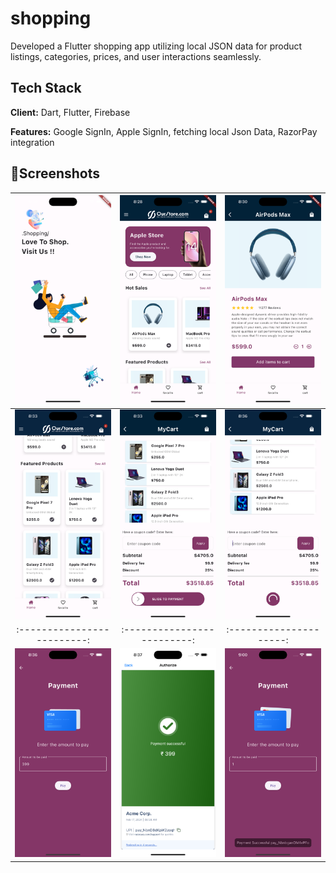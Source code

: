 # shopping

Developed a Flutter shopping app utilizing local JSON data for product listings, categories, prices, and user interactions seamlessly.

## Tech Stack

**Client:** Dart, Flutter, Firebase

**Features:** Google SignIn, Apple SignIn, fetching local Json Data, RazorPay integration

## 📱Screenshots

![](https://github.com/DivyankSisodia/shoppingApp/blob/master/assets/screens/Simulator%20Screenshot%20-%20iPhone%2015%20Plus%20-%202024-02-17%20at%2008.31.13.png)|![](https://github.com/DivyankSisodia/shoppingApp/blob/master/assets/screens/Simulator%20Screenshot%20-%20iPhone%2015%20Plus%20-%202024-02-17%20at%2008.28.08.png)|![](https://github.com/DivyankSisodia/shoppingApp/blob/master/assets/screens/Simulator%20Screenshot%20-%20iPhone%2015%20Plus%20-%202024-02-17%20at%2008.31.56.png)
:-------------------------:|:-------------------------:|:---------------------:
![](https://github.com/DivyankSisodia/shoppingApp/blob/master/assets/screens/Simulator%20Screenshot%20-%20iPhone%2015%20Plus%20-%202024-02-17%20at%2008.33.16.png)|![](https://github.com/DivyankSisodia/shoppingApp/blob/master/assets/screens/Simulator%20Screenshot%20-%20iPhone%2015%20Plus%20-%202024-02-17%20at%2008.33.31.png)|![](https://github.com/DivyankSisodia/shoppingApp/blob/master/assets/screens/Simulator%20Screenshot%20-%20iPhone%2015%20Plus%20-%202024-02-17%20at%2008.36.48.png)
:-------------------------:|:-------------------------:|:---------------------:
![](https://github.com/DivyankSisodia/shoppingApp/blob/master/assets/screens/Simulator%20Screenshot%20-%20iPhone%2015%20Plus%20-%202024-02-17%20at%2008.37.43.png)|![](https://github.com/DivyankSisodia/shoppingApp/blob/master/assets/screens/Simulator%20Screenshot%20-%20iPhone%2015%20Plus%20-%202024-02-17%20at%2008.38.04.png)|![](https://github.com/DivyankSisodia/shoppingApp/blob/master/assets/screens/Simulator%20Screenshot%20-%20iPhone%2015%20Plus%20-%202024-02-17%20at%2009.01.23.png)
